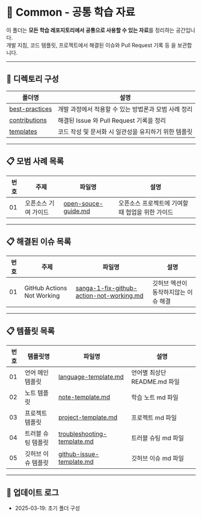 # 📂 Common - 공통 학습 자료

이 폴더는 **모든 학습 레포지토리에서 공통으로 사용할 수 있는 자료**를 정리하는 공간입니다.  
개발 지침, 코드 템플릿, 프로젝트에서 해결된 이슈와 Pull Request 기록 등 을 보관합니다.  

---

## 📂 디렉토리 구성

| 폴더명 | 설명 |
|---|---|
| [best-practices](./best-practices) | 개발 과정에서 적용할 수 있는 방법론과 모범 사례 정리  |
| [contributions](./contributions) | 해결된 Issue 와 Pull Request 기록을 정리   |
| [templates](./templates) | 코드 작성 및 문서화 시 일관성을 유지하기 위한 템플릿 |

---

## 📋 모범 사례 목록  

| 번호 | 주제 | 파일명 | 설명 |  
|---|---|---|---|  
| 01 | 오픈소스 기여 가이드 | [open-souce-guide.md](./best-practices/open-souce-guide.md) | 오픈소스 프로젝트에 기여할 때 협업을 위한 가이드 |  

---

## 📋 해결된 이슈 목록

| 번호 | 주제 | 파일명 | 설명 |
|---|---|---|---|
| 01 | GitHub Actions Not Working | [sanga-1-fix-github-action-not-working.md](./contributions/issues/sanga-1-fix-github-action-not-working.md) | 깃허브 엑션이 동작하지않는 이슈 해결 |

---

## 📋 템플릿 목록

| 번호 | 템플릿명 | 파일명 | 설명 |
|---|---|---|---|
| 01 | 언어 메인 템플릿 | [language-template.md](./templates/language-template.md) | 언어별 최상단 README.md 파일 | 
| 02 | 노트 템플릿 | [note-template.md](./templates/note-template.md) | 학습 노트 md 파일 |
| 03 | 프로젝트 템플릿 | [project-template.md](./templates/project-template.md) | 프로젝트 md 파일 |
| 04 | 트러블 슈팅 템플릿 | [troubleshooting-template.md](./templates/troubleshooting-template.md) | 트러블 슈팅  md 파일 |
| 05 | 깃허브 이슈 템플릿 | [github-issue-template.md](./templates/github-issue-template.md) | 깃허브 이슈 md 파일 |

--- 

## 📢 업데이트 로그
- 2025-03-19: 초기 폴더 구성
